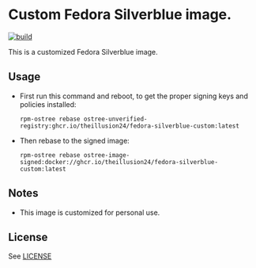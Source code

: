 # Custom Fedora Silverblue image.
[![build](https://github.com/theillusion24/fedora-silverblue/actions/workflows/build.yml/badge.svg)](https://github.com/theillusion24/fedora-silverblue/actions/workflows/build.yml)

This is a customized Fedora Silverblue image.

## Usage

- First run this command and reboot, to get the proper signing keys and policies installed:
  ```
  rpm-ostree rebase ostree-unverified-registry:ghcr.io/theillusion24/fedora-silverblue-custom:latest
  ```
- Then rebase to the signed image:
  ```
  rpm-ostree rebase ostree-image-signed:docker://ghcr.io/theillusion24/fedora-silverblue-custom:latest
  ```
## Notes
  - This image is customized for personal use.

## License
See [LICENSE](LICENSE)
  
